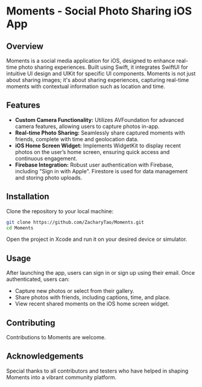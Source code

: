 # Moments - Social Photo Sharing iOS App

## Overview
Moments is a social media application for iOS, designed to enhance real-time photo sharing experiences. Built using Swift, it integrates SwiftUI for intuitive UI design and UIKit for specific UI components. Moments is not just about sharing images; it's about sharing experiences, capturing real-time moments with contextual information such as location and time.

## Features
- **Custom Camera Functionality:** Utilizes AVFoundation for advanced camera features, allowing users to capture photos in-app.
- **Real-time Photo Sharing:** Seamlessly share captured moments with friends, complete with time and geolocation data.
- **iOS Home Screen Widget:** Implements WidgetKit to display recent photos on the user’s home screen, ensuring quick access and continuous engagement.
- **Firebase Integration:** Robust user authentication with Firebase, including "Sign in with Apple". Firestore is used for data management and storing photo uploads.

## Installation
Clone the repository to your local machine:

```bash
git clone https://github.com/ZacharyTao/Moments.git
cd Moments
```
Open the project in Xcode and run it on your desired device or simulator.

## Usage

After launching the app, users can sign in or sign up using their email. Once authenticated, users can:

- Capture new photos or select from their gallery.
- Share photos with friends, including captions, time, and place.
- View recent shared moments on the iOS home screen widget.

## Contributing

Contributions to Moments are welcome.

## Acknowledgements

Special thanks to all contributors and testers who have helped in shaping Moments into a vibrant community platform.

